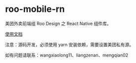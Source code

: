 # roo-mobile-rn
美团外卖前端组 Roo Design 之 React Native 组件库。

[使用文档](https://docs.sankuai.com/mt/wm/roo-mobile-rn/master/)

注意：源码开发，必须使用 yarn 安装依赖，需要设置美团私有源。

如有问题请联系：wangxiaolong11、liangzenan、mengqian02